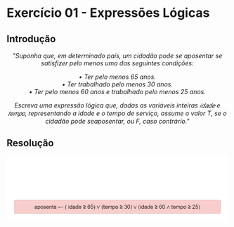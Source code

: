 # Exercício 01 - Expressões Lógicas
  
## Introdução 
<div align="center">

_"Suponha que, em determinado país, um cidadão pode se aposentar se satisfizer pelo menos uma das seguintes condições:_

_• Ter pelo menos 65 anos._ <br>
_• Ter trabalhado pelo menos 30 anos._ <br>
_• Ter pelo menos 60 anos e trabalhado pelo menos 25 anos._

_Escreva uma expressão lógica que, dadas as variáveis inteiras 𝑖𝑑𝑎𝑑𝑒 e 𝑡𝑒𝑚𝑝𝑜, representando a idade e o tempo de serviço, assume o valor T, se o cidadão pode seaposentar, ou F, caso contrário."_

</div>

## Resolução

<div align="center">

![](../../imagens/2ex-01.png)

</div>